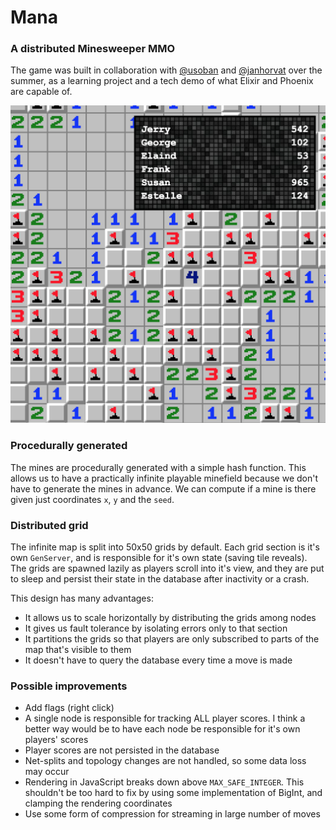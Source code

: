 # Mana
### A distributed Minesweeper MMO

The game was built in collaboration with
[@usoban](https://github.com/usoban)
and
[@janhorvat](https://github.com/janhorvat)
over the summer,
as a learning project and a tech demo of what Elixir and Phoenix are capable of.

![Screenshot](/screenshot.png?raw=true "Screenshot")

### Procedurally generated
The mines are procedurally generated with a simple hash function. This allows us
to have a practically infinite playable minefield because we don't have to 
generate the mines in advance. We can compute if a mine is there given just
coordinates `x`, `y` and the `seed`.

### Distributed grid
The infinite map is split into 50x50 grids by default. Each grid section is it's
own `GenServer`, and is responsible for it's own state (saving tile reveals).
The grids are spawned lazily as players scroll into it's view, and they are put
to sleep and persist their state in the database after inactivity or a crash.

This design has many advantages:
- It allows us to scale horizontally by distributing the grids among nodes
- It gives us fault tolerance by isolating errors only to that section
- It partitions the grids so that players are only subscribed to parts of the
map that's visible to them
- It doesn't have to query the database every time a move is made

### Possible improvements
- Add flags (right click)
- A single node is responsible for tracking ALL player scores. I think a better
way would be to have each node be responsible for it's own players' scores
- Player scores are not persisted in the database
- Net-splits and topology changes are not handled, so some data loss may occur
- Rendering in JavaScript breaks down above `MAX_SAFE_INTEGER`. This shouldn't
be too hard to fix by using some implementation of BigInt, and clamping the
rendering coordinates
- Use some form of compression for streaming in large number of moves
